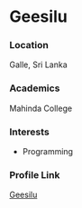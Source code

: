# Geesilu

### Location

Galle, Sri Lanka

### Academics

Mahinda College

### Interests

- Programming

### Profile Link

[Geesilu](https://github.com/Geesilu)
